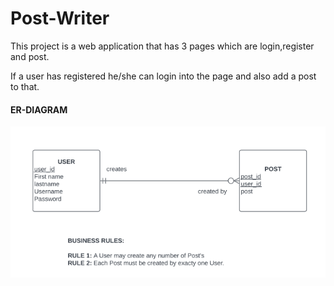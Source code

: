 # Post-Writer

This project is a web application that has 3 pages which are login,register and post.



If a user has registered he/she can login into the page and also add a post to that.

#### ER-DIAGRAM

![ER diagram!](/public/images/erd_image.PNG "ER DIAGRAM")